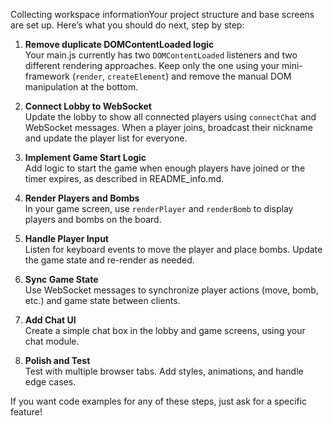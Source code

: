 Collecting workspace informationYour project structure and base screens are set up. Here’s what you should do next, step by step:

1. **Remove duplicate DOMContentLoaded logic**  
   Your main.js currently has two `DOMContentLoaded` listeners and two different rendering approaches. Keep only the one using your mini-framework (`render`, `createElement`) and remove the manual DOM manipulation at the bottom.

2. **Connect Lobby to WebSocket**  
   Update the lobby to show all connected players using `connectChat` and WebSocket messages. When a player joins, broadcast their nickname and update the player list for everyone.

3. **Implement Game Start Logic**  
   Add logic to start the game when enough players have joined or the timer expires, as described in README_info.md.

4. **Render Players and Bombs**  
   In your game screen, use `renderPlayer` and `renderBomb` to display players and bombs on the board.

5. **Handle Player Input**  
   Listen for keyboard events to move the player and place bombs. Update the game state and re-render as needed.

6. **Sync Game State**  
   Use WebSocket messages to synchronize player actions (move, bomb, etc.) and game state between clients.

7. **Add Chat UI**  
   Create a simple chat box in the lobby and game screens, using your chat module.

8. **Polish and Test**  
   Test with multiple browser tabs. Add styles, animations, and handle edge cases.

If you want code examples for any of these steps, just ask for a specific feature!